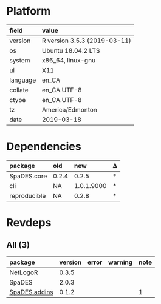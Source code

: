 # Platform

|field    |value                        |
|:--------|:----------------------------|
|version  |R version 3.5.3 (2019-03-11) |
|os       |Ubuntu 18.04.2 LTS           |
|system   |x86_64, linux-gnu            |
|ui       |X11                          |
|language |en_CA                        |
|collate  |en_CA.UTF-8                  |
|ctype    |en_CA.UTF-8                  |
|tz       |America/Edmonton             |
|date     |2019-03-18                   |

# Dependencies

|package      |old   |new        |Δ  |
|:------------|:-----|:----------|:--|
|SpaDES.core  |0.2.4 |0.2.5      |*  |
|cli          |NA    |1.0.1.9000 |*  |
|reproducible |NA    |0.2.8      |*  |

# Revdeps

## All (3)

|package                                   |version |error |warning |note |
|:-----------------------------------------|:-------|:-----|:-------|:----|
|NetLogoR                                  |0.3.5   |      |        |     |
|SpaDES                                    |2.0.3   |      |        |     |
|[SpaDES.addins](problems.md#spadesaddins) |0.1.2   |      |        |1    |

